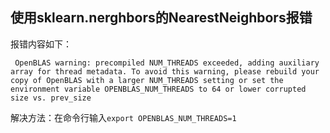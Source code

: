 ---
---


## 使用sklearn.nerghbors的NearestNeighbors报错
报错内容如下：
```
 OpenBLAS warning: precompiled NUM_THREADS exceeded, adding auxiliary array for thread metadata. To avoid this warning, please rebuild your copy of OpenBLAS with a larger NUM_THREADS setting or set the environment variable OPENBLAS_NUM_THREADS to 64 or lower corrupted size vs. prev_size
```

解决方法：在命令行输入`export OPENBLAS_NUM_THREADS=1`